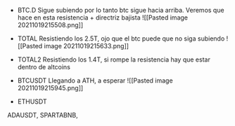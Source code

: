 * BTC.D
Sigue subiendo por lo tanto btc sigue hacia arriba.
Veremos que hace en esta resistencia + directriz bajista
![[Pasted image 20211019215508.png]]

* TOTAL
Resistiendo los 2.5T, ojo que el btc puede que no siga subiendo
![[Pasted image 20211019215633.png]]

* TOTAL2
Resistiendo los 1.4T, si rompe la resistencia hay que estar dentro de altcoins

* BTCUSDT
Llegando a ATH, a esperar
![[Pasted image 20211019215945.png]]

* ETHUSDT

ADAUSDT,
SPARTABNB,